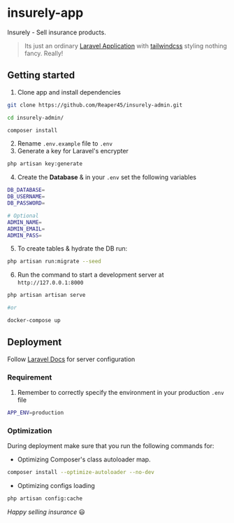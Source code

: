 # insurely-app
Insurely - Sell insurance products.
> Its just an ordinary [Laravel Application](https://laravel.com/) with [tailwindcss](ilwindcss.com) styling nothing fancy. Really!

## Getting started
1. Clone app and install dependencies
```bash
git clone https://github.com/Reaper45/insurely-admin.git

cd insurely-admin/

composer install

```
2. Rename `.env.example` file to `.env`
3. Generate a key for Laravel's encrypter
```bash
php artisan key:generate
```
4. Create the **Database** & in your `.env` set the following variables
```bash
DB_DATABASE=
DB_USERNAME=
DB_PASSWORD=

# Optional
ADMIN_NAME=
ADMIN_EMAIL=
ADMIN_PASS=
```
5. To create tables & hydrate the DB run:
```bash
php artisan run:migrate --seed
```
6. Run the command to start a development server at `http://127.0.0.1:8000`
```bash 
php artisan artisan serve

#or

docker-compose up
```


## Deployment
Follow [Laravel Docs](https://laravel.com/docs/7.x/deployment) for server configuration

### Requirement
1. Remember to correctly specify the environment in your production `.env` file

```bash
APP_ENV=production
```

### Optimization

During deployment make sure that you run the following commands for:
- Optimizing Composer's class autoloader map.

```bash
composer install --optimize-autoloader --no-dev
```
- Optimizing configs loading

```bash
php artisan config:cache
```

*Happy selling insurance* 😃